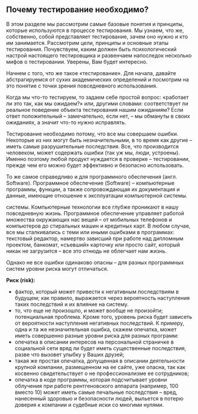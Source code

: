 ## Почему тестирование необходимо?

В этом разделе мы рассмотрим самые базовые понятия и принципы, которые используются в процессе тестирования. Мы узнаем,
что же, собственно, собой представляет тестирование, зачем оно нужно и кто им занимается. Рассмотрим цели, принципы и
основные этапы тестирования. Почувствуем, каким должен быть психологический настрой настоящего тестировщика и развенчаем
напоследок несколько мифов о тестировании. Уверены, Вам будет интересно.

Начнем с того, что же такое «тестирование». Для начала, давайте абстрагируемся от сухих академических определений и
посмотрим на это понятие с точки зрения повседневного использования.

Когда мы что-то тестируем, то задаем себе простой вопрос: «работает ли это так, как мы ожидаем?» или, другими словами:
соответствует ли реальное поведение объекта тестирования нашим ожиданиям? Если ответ положительный – замечательно, если
нет, – мы обмануты в своих ожиданиях, а значит что-то нужно исправлять.

Тестирование необходимо потому, что все мы совершаем ошибки. Некоторые из них могут быть незначительными, в то время как
другие – иметь самые разрушительные последствия. Все, что производится человеком, может содержать ошибки (так уж мы,
люди, устроены). Именно поэтому любой продукт нуждается в проверке – тестировании, прежде чем его можно будет эффективно
и безопасно использовать.

То же самое справедливо и для программного обеспечения (англ. Software). Программное обеспечение (Software) –
компьютерные программы, функции, а также сопровождающая их документация и данные, имеющие отношение к эксплуатации
компьютерной системы.

системы. Компьютерные технологии все глубже проникают в нашу повседневную жизнь. Программное обеспечение управляет
работой множества окружающих нас вещей – от мобильных телефонов и компьютеров до стиральных машин и кредитных карт. В
любом случае, все мы сталкивались с теми или иными ошибками в программах: текстовый редактор, намертво зависший при
работе над дипломным проектом, банкомат, «съевший» карточку или просто сайт, который никак не загрузится – все это
отнюдь не облегчает нам жизнь.

Однако не все ошибки одинаково опасны – для разных программных систем уровни риска могут отличаться.

**Риск (risk):**

- фактор, который может привести к негативным последствиям в будущем; как правило, выражается через вероятность
  наступления таких последствий и их влияние на систему.
- то, что еще не произошло, и может вообще не произойти; потенциальная проблема. Кроме того, уровень риска будет
  зависеть от вероятности наступления негативных последствий. К примеру, одна и та же незначительная ошибка, скажем
  опечатка, может иметь совершенно разные уровни риска для разных программ:
- опечатка в описании интересов на персональной страничке в социальной сети вряд ли будет иметь существенные
  последствия, разве что вызовет улыбку у Ваших друзей;
- такая же простая опечатка, допущенная в описании деятельности крупной компании, размещенном на ее сайте, уже опасна,
  так как косвенно свидетельствует о не профессионализме ее сотрудников;
- опечатка в коде программы, которая подсчитывает уровни облучения при работе рентгеновского аппарата (например, 100
  вместо 10) может иметь самые печальные последствия – вред, нанесенный здоровью и безопасности людей, выльется в потерю
  доверия к компании и судебные иски со многими нулями.
